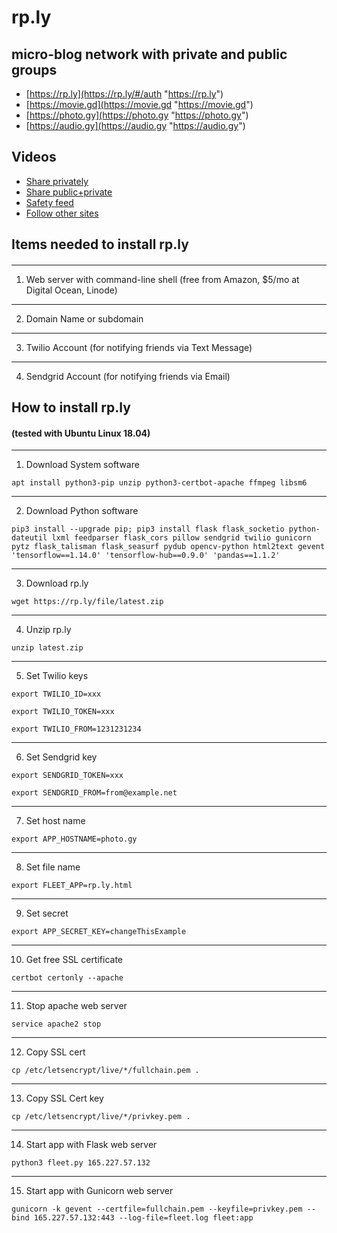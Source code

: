 # rp.ly

## micro-blog network with private and public groups

- [https://rp.ly](https://rp.ly/#/auth "https://rp.ly")
- [https://movie.gd](https://movie.gd "https://movie.gd")
- [https://photo.gy](https://photo.gy "https://photo.gy")
- [https://audio.gy](https://audio.gy "https://audio.gy")

## Videos

- [Share privately](https://rp.ly/file/demoprivate1.mp4 "Share privately")
- [Share public+private](https://rp.ly/file/demopublic1.mp4 "Share public+private")
- [Safety feed](https://rp.ly/file/demofilter1.mp4 "Safety feed")
- [Follow other sites](https://rp.ly/file/demonetwork1.mp4 "Follow other sites")

## Items needed to install rp.ly
####


------------------
1. Web server with command-line shell (free from Amazon, $5/mo at Digital Ocean, Linode)

------------------
2. Domain Name or subdomain

------------------
3. Twilio Account (for notifying friends via Text Message)

------------------
4. Sendgrid Account (for notifying friends via Email)


## How to install rp.ly
#### (tested with Ubuntu Linux 18.04)


------------------
1. Download System software

```apt install python3-pip unzip python3-certbot-apache ffmpeg libsm6```

------------------
2. Download Python software

```pip3 install --upgrade pip; pip3 install flask flask_socketio python-dateutil lxml feedparser flask_cors pillow sendgrid twilio gunicorn pytz flask_talisman flask_seasurf pydub opencv-python html2text gevent 'tensorflow==1.14.0' 'tensorflow-hub==0.9.0' 'pandas==1.1.2'```

------------------
3. Download rp.ly

```wget https://rp.ly/file/latest.zip```

------------------
4. Unzip rp.ly

```unzip latest.zip```

------------------
5. Set Twilio keys

```export TWILIO_ID=xxx```

```export TWILIO_TOKEN=xxx```

```export TWILIO_FROM=1231231234```

------------------
6. Set Sendgrid key

```export SENDGRID_TOKEN=xxx```

```export SENDGRID_FROM=from@example.net```

------------------
7. Set host name

```export APP_HOSTNAME=photo.gy```

------------------
8. Set file name

```export FLEET_APP=rp.ly.html```

------------------
9. Set secret

```export APP_SECRET_KEY=changeThisExample```

------------------
10. Get free SSL certificate

```certbot certonly --apache```

------------------
11. Stop apache web server

```service apache2 stop```

------------------
12. Copy SSL cert

```cp /etc/letsencrypt/live/*/fullchain.pem .```

------------------
13. Copy SSL Cert key

```cp /etc/letsencrypt/live/*/privkey.pem .```

------------------
14. Start app with Flask web server

```python3 fleet.py 165.227.57.132```

------------------
15. Start app with Gunicorn web server

```gunicorn -k gevent --certfile=fullchain.pem --keyfile=privkey.pem --bind 165.227.57.132:443 --log-file=fleet.log fleet:app```








